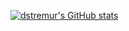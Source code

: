 [![dstremur's GitHub stats](https://github-readme-stats.vercel.app/api?username=dstremur)](https://github.com/anuraghazra/github-readme-stats)


<!--
**dstremur/dstremur** is a ✨ _special_ ✨ repository because its `README.md` (this file) appears on your GitHub profile.

Here are some ideas to get you started:

- 🔭 I’m currently working on ...
- 🌱 I’m currently learning ...
- 👯 I’m looking to collaborate on ...
- 🤔 I’m looking for help with ...
- 💬 Ask me about ...
- 📫 How to reach me: ...
- 😄 Pronouns: ...
- ⚡ Fun fact: ...
-->
